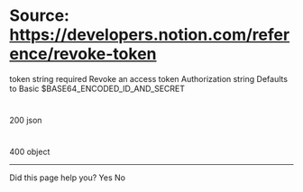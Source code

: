# Source: https://developers.notion.com/reference/revoke-token

token
string
required
Revoke an access token
Authorization
string
Defaults to Basic $BASE64_ENCODED_ID_AND_SECRET
# 
200
json
# 
400
object
* * *
Did this page help you?
Yes
No
